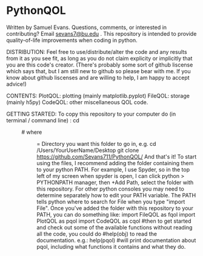 # PythonQOL
Written by Samuel Evans.
Questions, comments, or interested in contributing? Email sevans7@bu.edu .
This repository is intended to provide quality-of-life improvements when coding in python.

DISTRIBUTION:
Feel free to use/distribute/alter the code and any results from it as you see fit,
as long as you do not claim explicity or implicitly that you are this code's creator.
(There's probably some sort of github liscense which says that,
but I am still new to github so please bear with me.
If you know about github liscenses and are willing to help, I am happy to accept advice!)

CONTENTS:
PlotQOL: plotting (mainly matplotlib.pyplot)
FileQOL: storage  (mainly h5py)
CodeQOL: other miscellaneous QOL code.

GETTING STARTED:
To copy this repository to your computer do (in terminal / command line) :
cd <Dir>      # where <Dir> = Directory you want this folder to go in, e.g. cd /Users/YourUserName/Desktop 
git clone https://github.com/Sevans711/PythonQOL/
And that's it!
To start using the files, I recommend adding the folder containing them to your python PATH.
For example, I use Spyder, so in the top left of my screen when spyder is open,
I can click python > PYTHONPATH manager, then +Add Path, select the folder with this repository.
For other python consoles you may need to determine separately how to edit your PATH variable.
The PATH tells python where to search for File when you type "import File".
Once you've added the folder with this repository to your PATH, you can do something like:
import FileQOL as fqol
import PlotQOL as pqol
import CodeQOL as cqol
#then to get started and check out some of the available functions without reading all the code, you could do
#help(obj) to read the documentation. e.g.:
help(pqol) #will print documentation about pqol, including what functions it contains and what they do.






